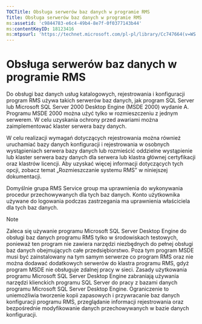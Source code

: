 ```yaml
---
TOCTitle: Obsługa serwerów baz danych w programie RMS
Title: Obsługa serwerów baz danych w programie RMS
ms:assetid: 'c9844783-e6c4-49b4-8e7f-0f0377143b44'
ms:contentKeyID: 18123416
ms:mtpsurl: 'https://technet.microsoft.com/pl-pl/library/Cc747664(v=WS.10)'
---
```


Obsługa serwerów baz danych w programie RMS
===========================================

Do obsługi baz danych usług katalogowych, rejestrowania i konfiguracji program RMS używa takich serwerów baz danych, jak program SQL Server lub Microsoft SQL Server 2000 Desktop Engine (MSDE 2000) wydanie A. Programu MSDE 2000 można użyć tylko w rozmieszczeniu z jednym serwerem. W celu uzyskania ochrony przed awariami można zaimplementować klaster serwera bazy danych.

W celu realizacji wymagań dotyczących rejestrowania można również uruchamiać bazy danych konfiguracji i rejestrowania w osobnych wystąpieniach serwera bazy danych lub rozmieścić oddzielne wystąpienie lub klaster serwera bazy danych dla serwera lub klastra głównej certyfikacji oraz klastrów licencji. Aby uzyskać więcej informacji dotyczących tych opcji, zobacz temat „Rozmieszczanie systemu RMS” w niniejszej dokumentacji.

Domyślnie grupa RMS Service group ma uprawnienia do wykonywania procedur przechowywanych dla tych baz danych. Konto użytkownika używane do logowania podczas zastrzegania ma uprawnienia właściciela dla tych baz danych.

> [!note]  
> Zaleca się używanie programu Microsoft SQL Server Desktop Engine do obsługi baz danych programu RMS tylko w środowiskach testowych, ponieważ ten program nie zawiera narzędzi niezbędnych do pełnej obsługi baz danych obejmujących całe przedsiębiorstwo. Poza tym program MSDE musi być zainstalowany na tym samym serwerze co program RMS oraz nie można dodawać dodatkowych serwerów do klastra programu RMS, gdyż program MSDE nie obsługuje zdalnej pracy w sieci. Zasady użytkowania programu Microsoft SQL Server Desktop Engine zabraniają używania narzędzi klienckich programu SQL Server do pracy z bazami danych programu Microsoft SQL Server Desktop Engine. Ograniczenie to uniemożliwia tworzenie kopii zapasowych i przywracanie baz danych konfiguracji programu RMS, przeglądanie informacji rejestrowania oraz bezpośrednie modyfikowanie danych przechowywanych w bazie danych konfiguracji. 

